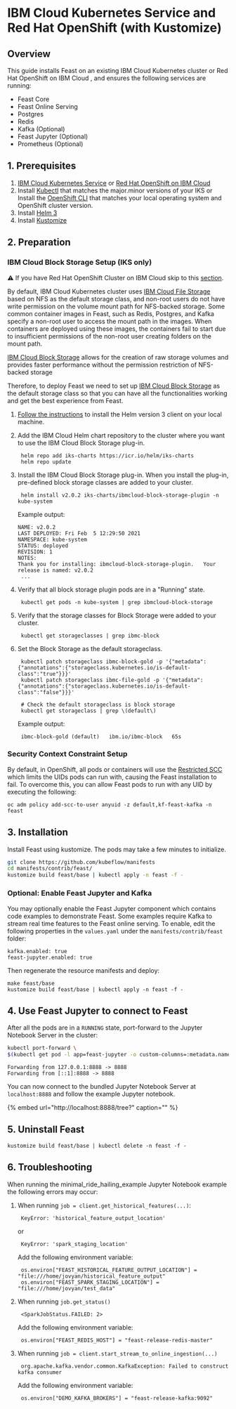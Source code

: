 # IBM Cloud Kubernetes Service and Red Hat OpenShift \(with Kustomize\)

## Overview

This guide installs Feast on an existing IBM Cloud Kubernetes cluster or Red Hat OpenShift on IBM Cloud , and ensures the following services are running:

* Feast Core
* Feast Online Serving
* Postgres
* Redis
* Kafka \(Optional\)
* Feast Jupyter \(Optional\)
* Prometheus \(Optional\)
 
## 1. Prerequisites

1. [IBM Cloud Kubernetes Service](https://www.ibm.com/cloud/kubernetes-service) or [Red Hat OpenShift on IBM Cloud](https://www.ibm.com/cloud/openshift)
2. Install [Kubectl](https://cloud.ibm.com/docs/containers?topic=containers-cs_cli_install#kubectl) that matches the major.minor versions of your IKS or Install the [OpenShift CLI](https://cloud.ibm.com/docs/openshift?topic=openshift-openshift-cli#cli_oc) that matches your local operating system and OpenShift cluster version.
3. Install [Helm 3](https://helm.sh/)
4. Install [Kustomize](https://kubectl.docs.kubernetes.io/installation/kustomize/)

## 2. Preparation
### IBM Cloud Block Storage Setup (IKS only)

:warning: If you have Red Hat OpenShift Cluster on IBM Cloud skip to this [section](#Security-Context-Constraint-Setup).

By default, IBM Cloud Kubernetes cluster uses [IBM Cloud File Storage](https://www.ibm.com/cloud/file-storage) based on NFS as the default storage class, and non-root users do not have write permission on the volume mount path for NFS-backed storage. Some common container images in Feast, such as Redis, Postgres, and Kafka specify a non-root user to access the mount path in the images. When containers are deployed using these images, the containers fail to start due to insufficient permissions of the non-root user creating folders on the mount path.

[IBM Cloud Block Storage](https://www.ibm.com/cloud/block-storage) allows for the creation of raw storage volumes and provides faster performance without the permission restriction of NFS-backed storage

Therefore, to deploy Feast we need to set up [IBM Cloud Block Storage](https://cloud.ibm.com/docs/containers?topic=containers-block_storage#install_block) as the default storage class so that you can have all the functionalities working and get the best experience from Feast.

1. [Follow the instructions](https://helm.sh/docs/intro/install/) to install the Helm version 3 client on your local machine.
2. Add the IBM Cloud Helm chart repository to the cluster where you want to use the IBM Cloud Block Storage plug-in.

   ```text
    helm repo add iks-charts https://icr.io/helm/iks-charts
    helm repo update
   ```

3. Install the IBM Cloud Block Storage plug-in. When you install the plug-in, pre-defined block storage classes are added to your cluster.

   ```text
    helm install v2.0.2 iks-charts/ibmcloud-block-storage-plugin -n kube-system
   ```

   Example output:

   ```text
   NAME: v2.0.2
   LAST DEPLOYED: Fri Feb  5 12:29:50 2021
   NAMESPACE: kube-system
   STATUS: deployed
   REVISION: 1
   NOTES:
   Thank you for installing: ibmcloud-block-storage-plugin.   Your release is named: v2.0.2
    ...
   ```

4. Verify that all block storage plugin pods are in a "Running" state.

   ```text
    kubectl get pods -n kube-system | grep ibmcloud-block-storage
   ```

5. Verify that the storage classes for Block Storage were added to your cluster.

   ```text
    kubectl get storageclasses | grep ibmc-block
   ```

6. Set the Block Storage as the default storageclass.

   ```text
    kubectl patch storageclass ibmc-block-gold -p '{"metadata": {"annotations":{"storageclass.kubernetes.io/is-default-class":"true"}}}'
    kubectl patch storageclass ibmc-file-gold -p '{"metadata": {"annotations":{"storageclass.kubernetes.io/is-default-class":"false"}}}'

    # Check the default storageclass is block storage
    kubectl get storageclass | grep \(default\)
   ```

   Example output:

   ```text
    ibmc-block-gold (default)   ibm.io/ibmc-block   65s
   ```
### Security Context Constraint Setup

By default, in OpenShift, all pods or containers will use the [Restricted SCC](https://docs.openshift.com/container-platform/4.6/authentication/managing-security-context-constraints.html) which limits the UIDs pods can run with, causing the Feast installation to fail. To overcome this, you can allow Feast pods to run with any UID by executing the following:

```text
oc adm policy add-scc-to-user anyuid -z default,kf-feast-kafka -n feast
```
## 3. Installation

Install Feast using kustomize. The pods may take a few minutes to initialize.

```bash
git clone https://github.com/kubeflow/manifests
cd manifests/contrib/feast/
kustomize build feast/base | kubectl apply -n feast -f -
```
### Optional: Enable Feast Jupyter and Kafka

You may optionally enable the Feast Jupyter component which contains code examples to demonstrate Feast. Some examples require Kafka to stream real time features to the Feast online serving. To enable, edit the following properties in the `values.yaml` under the `manifests/contrib/feast` folder:
```
kafka.enabled: true
feast-jupyter.enabled: true
```

Then regenerate the resource manifests and deploy:
```
make feast/base
kustomize build feast/base | kubectl apply -n feast -f -
```

## 4. Use Feast Jupyter to connect to Feast

After all the pods are in a `RUNNING` state, port-forward to the Jupyter Notebook Server in the cluster:

```bash
kubectl port-forward \
$(kubectl get pod -l app=feast-jupyter -o custom-columns=:metadata.name) 8888:8888 -n feast
```

```text
Forwarding from 127.0.0.1:8888 -> 8888
Forwarding from [::1]:8888 -> 8888
```

You can now connect to the bundled Jupyter Notebook Server at `localhost:8888` and follow the example Jupyter notebook.

{% embed url="http://localhost:8888/tree?" caption="" %}

## 5. Uninstall Feast
```text
kustomize build feast/base | kubectl delete -n feast -f -
```
## 6. Troubleshooting

When running the minimal\_ride\_hailing\_example Jupyter Notebook example the following errors may occur:

1. When running `job = client.get_historical_features(...)`:

   ```text
    KeyError: 'historical_feature_output_location'
   ```

   or

   ```text
    KeyError: 'spark_staging_location'
   ```

   Add the following environment variable:

   ```text
    os.environ["FEAST_HISTORICAL_FEATURE_OUTPUT_LOCATION"] = "file:///home/jovyan/historical_feature_output"
    os.environ["FEAST_SPARK_STAGING_LOCATION"] = "file:///home/jovyan/test_data"
   ```

2. When running `job.get_status()`

   ```text
    <SparkJobStatus.FAILED: 2>
   ```

   Add the following environment variable:

   ```text
    os.environ["FEAST_REDIS_HOST"] = "feast-release-redis-master"
   ```

3. When running `job = client.start_stream_to_online_ingestion(...)`

   ```text
    org.apache.kafka.vendor.common.KafkaException: Failed to construct kafka consumer
   ```

   Add the following environment variable:

   ```text
    os.environ["DEMO_KAFKA_BROKERS"] = "feast-release-kafka:9092"
   ```

